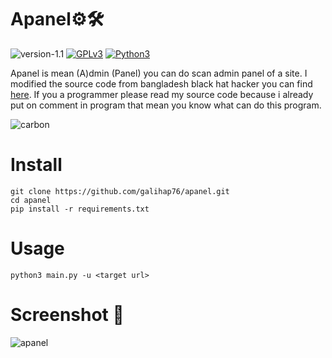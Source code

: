 # Apanel⚙️🛠

![version-1.1](https://img.shields.io/badge/version-1.1-green)
[![GPLv3](https://img.shields.io/badge/license-GPLv3-blue)](https://img.shields.io/badge/license-GPLv3-blue)
[![Python3](https://img.shields.io/badge/language-Python3-red)](https://img.shields.io/badge/language-Python3-red)

Apanel is mean (A)dmin (Panel) you can do scan admin panel of a site. I modified the source code from bangladesh black hat hacker you can find <a href="https://github.com/bdblackhat/admin-panel-finder">here</a>. If you a programmer please read my source code because i already put on comment in program that mean you know what can do this program.

![carbon](https://user-images.githubusercontent.com/83481679/184478673-e0f38559-967f-4c11-89ce-17e4fe5220f2.png)

# Install
```
git clone https://github.com/galihap76/apanel.git
cd apanel
pip install -r requirements.txt
```

# Usage
```
python3 main.py -u <target url>
```

# Screenshot 📸
![apanel](https://user-images.githubusercontent.com/83481679/185466863-70529864-876c-4311-9a58-8e466d900837.png)
